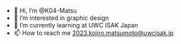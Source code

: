 - 👋 Hi, I’m @K04-Matsu
- 👀 I’m interested in graphic design
- 🌱 I’m currently learning at UWC ISAK Japan
- 📫 How to reach me 2023.kojiro.matsumoto@uwcisak.jp

<!---
K04-Matsu/K04-Matsu is a ✨ special ✨ repository because its `README.md` (this file) appears on your GitHub profile.
You can click the Preview link to take a look at your changes.
--->
